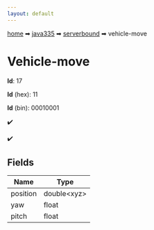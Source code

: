 ```yaml
---
layout: default
---
```


[home](/) ➡ [java335](/protocol/java335) ➡ [serverbound](/protocol/java335/serverbound) ➡ vehicle-move

# Vehicle-move

**Id**: 17

**Id** (hex): 11

**Id** (bin): 00010001

✔️

✔️

## Fields

Name | Type
---|---
position | double&lt;xyz&gt;
yaw | float
pitch | float

